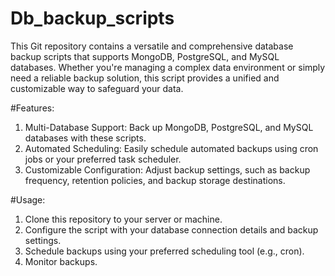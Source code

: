 # Db_backup_scripts
This Git repository contains a versatile and comprehensive database backup scripts that supports MongoDB, PostgreSQL, and MySQL databases. Whether you're managing a complex data environment or simply need a reliable backup solution, this script provides a unified and customizable way to safeguard your data.

#Features:
1. Multi-Database Support: Back up MongoDB, PostgreSQL, and MySQL databases with these scripts.
2. Automated Scheduling: Easily schedule automated backups using cron jobs or your preferred task scheduler.
3. Customizable Configuration: Adjust backup settings, such as backup frequency, retention policies, and backup storage destinations.

#Usage:

1. Clone this repository to your server or machine.
2. Configure the script with your database connection details and backup settings. 
3. Schedule backups using your preferred scheduling tool (e.g., cron).
4. Monitor backups.
